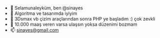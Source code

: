 - 👋 Selamunaleyküm, ben @sinayes
- 👀 Algoritma ve tasarımda iyiyim
- 🌱 3Dsmax vb çizim araçlarından sonra PHP ye başladım :) çok zevkli
- 💞️ 10.000 maaş veren varsa ulaşsın yoksa düzenimi bozmam
- 📫 sinayes@gmail.com

<!---
Türküm, türkçe yazdım. Sanane amk.
--->
